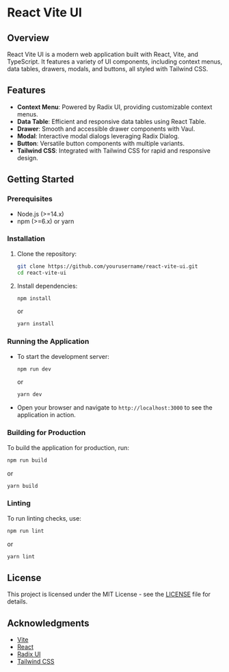 # React Vite UI

## Overview

React Vite UI is a modern web application built with React, Vite, and TypeScript. It features a variety of UI components, including context menus, data tables, drawers, modals, and buttons, all styled with Tailwind CSS.

## Features

- **Context Menu**: Powered by Radix UI, providing customizable context menus.
- **Data Table**: Efficient and responsive data tables using React Table.
- **Drawer**: Smooth and accessible drawer components with Vaul.
- **Modal**: Interactive modal dialogs leveraging Radix Dialog.
- **Button**: Versatile button components with multiple variants.
- **Tailwind CSS**: Integrated with Tailwind CSS for rapid and responsive design.

## Getting Started

### Prerequisites

- Node.js (>=14.x)
- npm (>=6.x) or yarn

### Installation

1. Clone the repository:

   ```bash
   git clone https://github.com/yourusername/react-vite-ui.git
   cd react-vite-ui
   ```

2. Install dependencies:

   ```bash
   npm install
   ```

   or

   ```bash
   yarn install
   ```

### Running the Application

- To start the development server:

  ```bash
  npm run dev
  ```

  or

  ```bash
  yarn dev
  ```

- Open your browser and navigate to `http://localhost:3000` to see the application in action.

### Building for Production

To build the application for production, run:

```bash
npm run build
```

or

```bash
yarn build
```

### Linting

To run linting checks, use:

```bash
npm run lint
```

or

```bash
yarn lint
```

## License

This project is licensed under the MIT License - see the [LICENSE](LICENSE) file for details.

## Acknowledgments

- [Vite](https://vitejs.dev/)
- [React](https://reactjs.org/)
- [Radix UI](https://www.radix-ui.com/)
- [Tailwind CSS](https://tailwindcss.com/)
